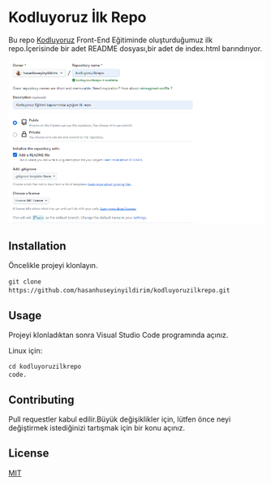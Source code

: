 # Kodluyoruz İlk Repo
Bu repo [Kodluyoruz](https://www.kodluyoruz.org/) Front-End Eğitiminde oluşturduğumuz ilk repo.İçerisinde bir adet README dosyası,bir adet de index.html barındırıyor.

![github](image/image.png)

## Installation
Öncelikle projeyi klonlayın.

`git clone https://github.com/hasanhuseyinyildirim/kodluyoruzilkrepo.git` 
## Usage
Projeyi klonladıktan sonra Visual Studio Code programında açınız.

Linux için:
``` 
cd kodluyoruzilkrepo 
code. 
``` 
## Contributing

Pull requestler kabul edilir.Büyük değişiklikler için, lütfen önce neyi değiştirmek istediğinizi tartışmak için bir konu açınız.
## License

[MIT](https://github.com/hasanhuseyinyildirim/kodluyoruzilkrepo/blob/main/LICENSE)

